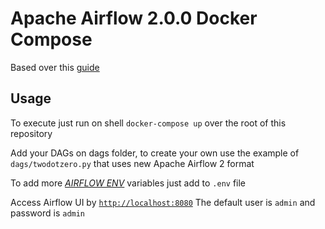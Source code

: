 # Apache Airflow 2.0.0 Docker Compose

Based over this [guide](https://towardsdatascience.com/apache-airflow-and-postgresql-with-docker-and-docker-compose-5651766dfa96)

## Usage

To execute just run on shell `docker-compose up` over the root of this repository

Add your DAGs on dags folder, to create your own use the example of `dags/twodotzero.py` that uses new Apache Airflow 2 format

To add more [*AIRFLOW ENV*](https://airflow.apache.org/docs/apache-airflow/stable/configurations-ref.html) variables just add to `.env` file

Access Airflow UI by [`http://localhost:8080`](http://localhost:8080)
The default user is `admin` and password is `admin`
